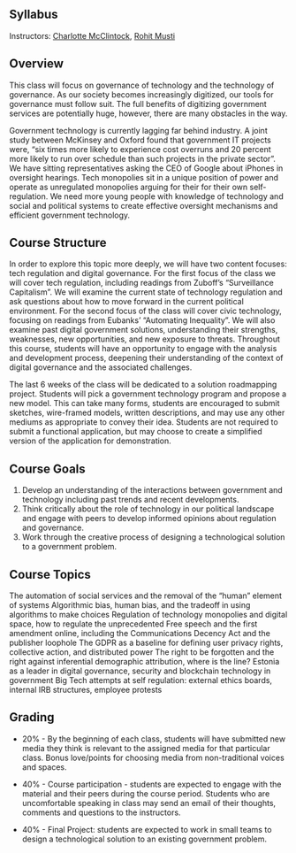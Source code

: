 ## Syllabus

Instructors: [Charlotte McClintock](https://charlottemcclintock.github.io/), [Rohit Musti](https://rohitmusti.dev/)

## Overview

This class will focus on governance of technology and the technology of governance. As our society becomes increasingly digitized, our tools for governance must follow suit. The full benefits of digitizing government services are potentially huge, however, there are many obstacles in the way. 

Government technology is currently lagging far behind industry. A joint study between McKinsey and Oxford found that government IT projects were, “six times more likely to experience cost overruns and 20 percent more likely to run over schedule than such projects in the private sector”. We have sitting representatives asking the CEO of Google about iPhones in oversight hearings. Tech monopolies sit in a unique position of power and operate as unregulated monopolies arguing for their for their own self-regulation. We need more young people with knowledge of technology and social and political systems to create effective oversight mechanisms and efficient government technology. 

## Course Structure

In order to explore this topic more deeply, we will have two content focuses: tech regulation and digital governance. For the first focus of the class we will cover tech regulation, including readings from Zuboff’s “Surveillance Capitalism”.  We will examine the current state of technology regulation and ask questions about how to move forward in the current political environment. For the second focus of the class will cover civic technology, focusing on readings from Eubanks’ “Automating Inequality”. We will also examine past digital government solutions, understanding their strengths, weaknesses, new opportunities, and new exposure to threats. Throughout this course, students will have an opportunity to engage with the analysis and development process, deepening their understanding of the context of digital governance and the associated challenges.

The last 6 weeks of the class will be dedicated to a solution roadmapping project. Students will pick a government technology program and propose a new model. This can take many forms, students are encouraged to submit sketches, wire-framed models, written descriptions, and may use any other mediums as appropriate to convey their idea. Students are not required to submit a functional application, but may choose to create a simplified version of the application for demonstration.

## Course Goals

1. Develop an understanding of the interactions between government and technology including past trends and recent developments. 
1. Think critically about the role of technology in our political landscape and engage with peers to develop informed opinions about regulation and governance. 
1. Work through the creative process of designing a technological solution to a government problem.

## Course Topics

The automation of social services and the removal of the “human” element of systems
Algorithmic bias, human bias, and the tradeoff in using algorithms to make choices
Regulation of technology monopolies and digital space, how to regulate the unprecedented 
Free speech and the first amendment online, including the Communications Decency Act and the publisher loophole
The GDPR as a baseline for defining user privacy rights, collective action, and distributed power
The right to be forgotten and the right against inferential demographic attribution, where is the line?
Estonia as a leader in digital governance, security and blockchain technology in government
Big Tech attempts at self regulation: external ethics boards, internal IRB structures, employee protests

## Grading

- 20% - By the beginning of each class, students will have submitted new media they think is relevant to the assigned media for that particular class. Bonus love/points for choosing media from non-traditional voices and spaces.

- 40% - Course participation - students are expected to engage with the material and their peers during the course period. Students who are uncomfortable speaking in class may send an email of their thoughts, comments and questions to the instructors.

- 40% - Final Project: students are expected to work in small teams to design a technological solution to an existing government problem. 




 

